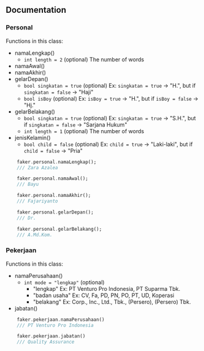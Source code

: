 ## Documentation
### Personal

Functions in this class:
- namaLengkap()
  - `int length = 2` (optional) The number of words
- namaAwal()
- namaAkhir()
- gelarDepan()
  - `bool singkatan = true` (optional) Ex: `singkatan = true` -> "H.", but if `singkatan = false` -> "Haji"
  - `bool isBoy` (optional) Ex: `isBoy = true` -> "H.", but if `isBoy = false` -> "Hj."
- gelarBelakang()
  - `bool singkatan = true` (optional) Ex: `singkatan = true` -> "S.H.", but if `singkatan = false` -> "Sarjana Hukum"
  - `int length = 1` (optional) The number of words
- jenisKelamin()
  - `bool child = false` (optional) Ex: `child = true` -> "Laki-laki", but if `child = false` -> "Pria"

```dart
    faker.personal.namaLengkap();
    /// Zara Azalea

    faker.personal.namaAwal();
    /// Bayu

    faker.personal.namaAkhir();
    /// Fajariyanto

    faker.personal.gelarDepan();
    /// Dr.

    faker.personal.gelarBelakang();
    /// A.Md.Kom.
```

### Pekerjaan

Functions in this class:
- namaPerusahaan()
  - `int mode = "lengkap"` (optional)
    - "lengkap" Ex: PT Venturo Pro Indonesia, PT Suparma Tbk.
    - "badan usaha" Ex: CV, Fa, PD, PN, PO, PT, UD, Koperasi
    - "belakang" Ex: Corp., Inc., Ltd., Tbk., (Persero), (Persero) Tbk.
- jabatan()

```dart
    faker.pekerjaan.namaPerusahaan()
    /// PT Venturo Pro Indonesia

    faker.pekerjaan.jabatan()
    /// Quality Assurance
```